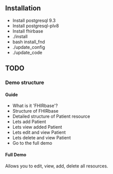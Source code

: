 ## Installation
* Install postgresql 9.3
* Install postgresql-plv8
* Install fhirbase
* ./install
* bash install_fnd
* ./update_config
* ./update_code

## TODO
### Demo structure
#### Guide
* What is it 'FHIRbase'?
* Structure of FHIRbase
* Detailed structure of Patient resource
* Lets add Patient
* Lets view added Patient
* Lets edit and view Patient
* Lets delete and view Patient
* Go to the full demo

#### Full Demo
Allows you to edit, view, add, delete all resources.

